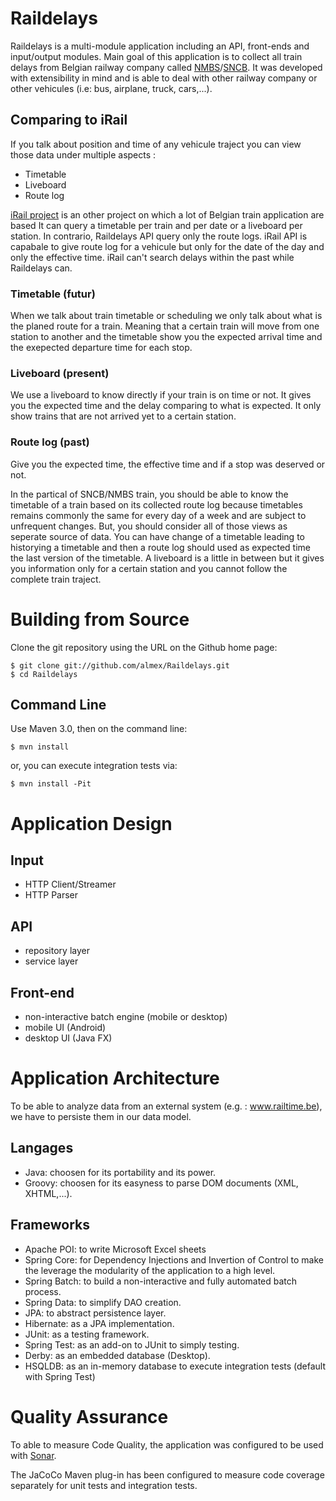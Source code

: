 # Raildelays

Raildelays is a multi-module application including an API, front-ends and input/output modules.
Main goal of this application is to collect all train delays from Belgian railway company called 
[NMBS](http://www.belgianrail.be/nl)/[SNCB](http://www.belgianrail.be/fr).
It was developed with extensibility in mind and is able to deal with other railway company or other vehicules (i.e: bus, airplane, truck,
cars,...).

## Comparing to iRail

If you talk about position and time of any vehicule traject you can view those data under multiple aspects :
* Timetable
* Liveboard
* Route log

[iRail project](http://project.irail.be/) is an other project on which a lot of Belgian train application are based
It can query a timetable per train and per date or a liveboard per station. In contrario, Raildelays API query only 
the route logs. iRail API is capabale to give route log for a vehicule but only for the date of the day and only
the effective time. iRail can't search delays within the past while Raildelays can.

### Timetable (futur)
When we talk about train timetable or scheduling we only talk about what is the planed route for a train.
Meaning that a certain train will move from one station to another and the timetable show you the expected arrival 
time and the exepected departure time for each stop.

### Liveboard (present)
We use a liveboard to know directly if your train is on time or not. It gives you the expected time and the delay 
comparing to what is expected. It only show trains that are not arrived yet to a certain station.

### Route log (past)
Give you the expected time, the effective time and if a stop was deserved or not.

In the partical of SNCB/NMBS train, you should be able to know the timetable of a train based on its collected 
route log because timetables remains commonly the same for every day of a week and are subject to unfrequent changes.
But, you should consider all of those views as seperate source of data. You can have change of a timetable
leading to historying a timetable and then a route log should used as expected time the last version of the timetable.
A liveboard is a little in between but it gives you information only for a certain station and you cannot follow
the complete train traject.

# Building from Source

Clone the git repository using the URL on the Github home page:

    $ git clone git://github.com/almex/Raildelays.git
    $ cd Raildelays

## Command Line
Use Maven 3.0, then on the command line:

    $ mvn install

or, you can execute integration tests via:

    $ mvn install -Pit

# Application Design

## Input
* HTTP Client/Streamer
* HTTP Parser

## API
* repository layer
* service layer

## Front-end
* non-interactive batch engine (mobile or desktop)
* mobile UI (Android) <not implemented yet>
* desktop UI (Java FX) <not implemented yet>

# Application Architecture

To be able to analyze data from an external system (e.g. : www.railtime.be), we have to persiste them in our 
data model.

## Langages

* Java: choosen for its portability and its power.
* Groovy: choosen for its easyness to parse DOM documents (XML, XHTML,...).

## Frameworks

* Apache POI: to write Microsoft Excel sheets
* Spring Core: for Dependency Injections and Invertion of Control to make the leverage the modularity 
of the application to a high level.
* Spring Batch: to build a non-interactive and fully automated batch process.
* Spring Data: to simplify DAO creation.
* JPA: to abstract persistence layer.
* Hibernate: as a JPA implementation.
* JUnit: as a testing framework.
* Spring Test: as an add-on to JUnit to simply testing.
* Derby: as an embedded database (Desktop).
* HSQLDB: as an in-memory database to execute integration tests (default with Spring Test)


# Quality Assurance

To able to measure Code Quality, the application was configured to be used with [Sonar](www.sonasource.org).

The JaCoCo Maven plug-in has been configured to measure code coverage separately for unit tests and integration tests.
